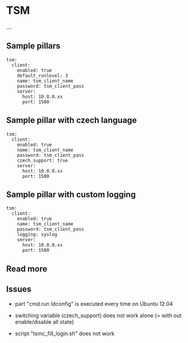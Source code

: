 
# TSM

....

## Sample pillars

    tsm:
      client:
        enabled: true
        default_runlevel: 3
        name: tsm_client_name
        password: tsm_client_pass
        server:
          host: 10.0.0.xx
          port: 1500

## Sample pillar with czech language

    tsm:
      client:
        enabled: true
        name: tsm_client_name
        password: tsm_client_pass
        czech_support: true
        server:
          host: 10.0.0.xx
          port: 1500

## Sample pillar with custom logging

    tsm:
      client:
        enabled: true
        name: tsm_client_name
        password: tsm_client_pass
        logging: syslog
        server:
          host: 10.0.0.xx
          port: 1500

## Read more

## Issues

* part "cmd.run ldconfig" is executed every time on Ubuntu 12.04

* switching variable (czech_support) does not work alone (= with out enable/disable all state)

* script "tsmc_fill_login.sh" does not work

